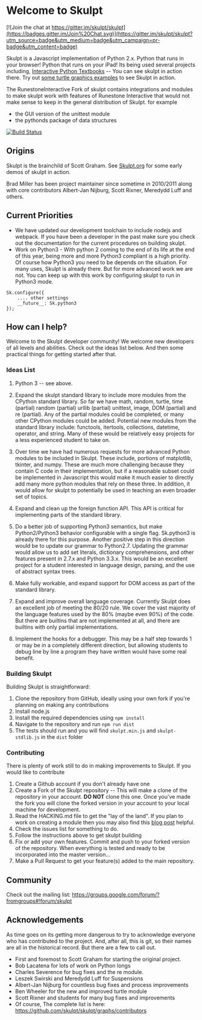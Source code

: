 # Welcome to Skulpt

[![Join the chat at https://gitter.im/skulpt/skulpt](https://badges.gitter.im/Join%20Chat.svg)](https://gitter.im/skulpt/skulpt?utm_source=badge&utm_medium=badge&utm_campaign=pr-badge&utm_content=badge)

Skulpt is a Javascript implementation of Python 2.x. Python that runs in your browser! Python that runs on your iPad! Its being used several projects including, [Interactive Python Textbooks](http://interactivepython.org) -- You can see skulpt in action there.  Try out [some turtle graphics examples](http://interactivepython.org/runestone/static/thinkcspy/PythonTurtle/InstancesAHerdofTurtles.html) to see Skulpt in action.

The RunestoneInteractive Fork of skulpt contains integrations and modules to make skulpt work with features of
Runestone Interactive that would not make sense to keep in the general distribution of Skulpt.  for example

* the GUI version of the unittest module
* the pythonds package of data structures

[![Build Status](https://travis-ci.org/skulpt/skulpt.png)](https://travis-ci.org/skulpt/skulpt)

## Origins

Skulpt is the brainchild of Scott Graham. See [Skulpt.org](http://skulpt.org) for some early demos of skulpt in action.

Brad Miller has been project maintainer since sometime in 2010/2011 along with core contributors Albert-Jan Nijburg, Scott Rixner,  Meredydd Luff and others.

## Current Priorities

* We have updated our development toolchain to include nodejs and webpack.  If you have been a developer in the past make sure you check out the documentation for the current procedures on building skulpt.
* Work on Python3 - With python 2 coming to the end of its life at the end of this year, being more and more Python3 compliant is a high priority.  Of course how Python3 you need to be depends on the situation.  For many uses, Skulpt is already there.  But for more advanced work we are not. You can keep up with this work by configuring skulpt to run in Python3 mode.

```
Sk.configure({
    .... other settings
    __future__: Sk.python3
});
```

## How can I help?

Welcome to the Skulpt developer community! We welcome new developers of all levels and abilities. Check out the ideas list below. And then some practical things for getting started after that.

### Ideas List

1. Python 3 -- see above.

1. Expand the skulpt standard library to include more modules from the CPython standard library.  So far we have math, random, turtle, time (partial) random (partial) urllib (partial) unittest, image, DOM (partial) and re (partial).  Any of the partial modules could be completed, or many other CPython modules could be added.  Potential new modules from the standard library include:  functools, itertools, collections, datetime, operator, and string.  Many of these would be relatively easy projects for a less experienced student to take on.

2. Over time we have had numerous requests for more advanced Python modules to be included in Skulpt.  These include, portions of matplotlib, tkinter, and numpy.  These are much more challenging because they contain C code in their implementation, but if a reasonable subset could be implemented in Javascript this would make it much easier to directly add many more python modules that rely on these three.  In addition, it would allow for skulpt to potentially be used in teaching an even broader set of topics.

3. Expand and clean up the foreign function API.  This API is critical for implementing parts of the standard library.

4. Do a better job of supporting Python3 semantics, but make Python2/Python3 behavior configurable with a single flag. Sk.python3 is already there for this purpose.  Another positive step in this direction would be to update our grammar to Python2.7.  Updating the grammar would allow us to add set literals, dictionary comprehensions, and other features present in 2.7.x and Python 3.3.x.  This would be an excellent project for a student interested in language design, parsing, and the use of abstract syntax trees.

6. Make fully workable, and expand support for DOM access as part of the standard library.

7. Expand and improve overall language coverage.   Currently Skulpt does an excellent job of meeting the 80/20 rule.  We cover the vast majority of the language features used by the 80% (maybe even 90%) of the code.  But there are builtins that are not implemented at all, and there are builtins with only partial implementations.  

8. Implement the hooks for a debugger. This may be a half step towards 1 or may be in a completely different direction, but allowing students to debug line by line a program they have written would have some real benefit.

### Building Skulpt

Building Skulpt is straightforward:

1. Clone the repository from GitHub, ideally using your own fork if you're planning on making any contributions
2. Install node.js
3. Install the required dependencies using `npm install`
4. Navigate to the repository and run `npm run dist`
5. The tests should run and you will find `skulpt.min.js` and `skulpt-stdlib.js` in the `dist` folder


### Contributing

There is plenty of work still to do in making improvements to Skulpt.  If you would like to contribute

1. Create a Github account if you don't already have one
2. Create a Fork of the Skulpt repository -- This will make a clone of the repository in your account.  **DO NOT** clone this one.  Once you've made the fork you will clone the forked version in your account to your local machine for development.
3. Read the HACKING.md file to get the "lay of the land".  If you plan to work on creating  a module then you may also find this [blog post](http://reputablejournal.com/adding-a-module-to-skulpt.html) helpful.
3. Check the issues list for something to do.
4. Follow the instructions above to get skulpt building
5. Fix or add your own features.  Commit and push to your forked version of the repository.  When everything is tested and ready to be incorporated into the master version...
6. Make a Pull Request to get your feature(s) added to the main repository.


## Community

Check out the mailing list:  https://groups.google.com/forum/?fromgroups#!forum/skulpt

## Acknowledgements

As time goes on its getting more dangerous to try to acknowledge everyone who has contributed to the project.  And, after all, this is git, so their names are all in the historical record.  But there are a few to call out.

* First and foremost to Scott Graham for starting the original project.
* Bob Lacatena for lots of work on Python longs
* Charles Severence for bug fixes and the re module.
* Leszek Swirski and Meredydd Luff for Suspensions
* Albert-Jan Nijburg for countless bug fixes and process improvements
* Ben Wheeler for the new and improved turtle module
* Scott Rixner and students for many bug fixes and improvements
* Of course, The complete list is here:  https://github.com/skulpt/skulpt/graphs/contributors
